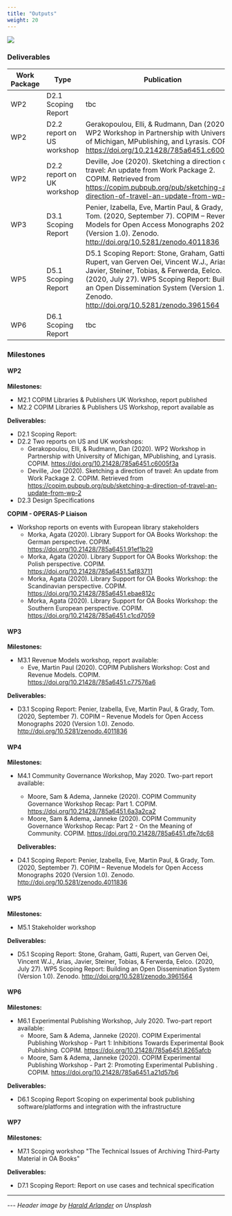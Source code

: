 ```yaml
---
title: "Outputs"
weight: 20
---
```


![](/images/harald-arlander-WZ6gITnjqaQ-unsplash-cropped.jpg)

### Deliverables

| Work Package | Type | Publication |
| -------- | -------- | -------- |
| WP2     | D2.1 Scoping Report     | tbc     |
| WP2     | D2.2 report on US workshop     | Gerakopoulou, Elli, & Rudmann, Dan (2020). WP2 Workshop in Partnership with University of Michigan, MPublishing, and Lyrasis. COPIM. https://doi.org/10.21428/785a6451.c6005f3a     |
| WP2     | D2.2 report on UK workshop     | Deville, Joe (2020). Sketching a direction of travel: An update from Work Package 2. COPIM. Retrieved from https://copim.pubpub.org/pub/sketching-a-direction-of-travel-an-update-from-wp-2     |
| WP3     | D3.1 Scoping Report     | Penier, Izabella, Eve, Martin Paul, & Grady, Tom. (2020, September 7). COPIM – Revenue Models for Open Access Monographs 2020 (Version 1.0). Zenodo. http://doi.org/10.5281/zenodo.4011836     |
| WP5     | D5.1 Scoping Report     | D5.1 Scoping Report: Stone, Graham, Gatti, Rupert, van Gerven Oei, Vincent W.J., Arias, Javier, Steiner, Tobias, & Ferwerda, Eelco. (2020, July 27). WP5 Scoping Report: Building an Open Dissemination System (Version 1.0). Zenodo. http://doi.org/10.5281/zenodo.3961564     |
| WP6     | D6.1 Scoping Report     | tbc    |

### Milestones

#### WP2

**Milestones:**

- M2.1 COPIM Libraries & Publishers UK Workshop, report published
- M2.2 COPIM Libraries & Publishers US Workshop, report available as

**Deliverables:**

- D2.1 Scoping Report:
- D2.2 Two reports on US and UK workshops:
  - Gerakopoulou, Elli, & Rudmann, Dan (2020). WP2 Workshop in Partnership with University of Michigan, MPublishing, and Lyrasis. COPIM. https://doi.org/10.21428/785a6451.c6005f3a
  - Deville, Joe (2020). Sketching a direction of travel: An update from Work Package 2. COPIM. Retrieved from https://copim.pubpub.org/pub/sketching-a-direction-of-travel-an-update-from-wp-2
- D2.3 Design Specifications

**COPIM - OPERAS-P Liaison**

* Workshop reports on events with European library stakeholders
   - Morka, Agata (2020). Library Support for OA Books Workshop: the German perspective. COPIM. https://doi.org/10.21428/785a6451.91ef1b29
   - Morka, Agata (2020). Library Support for OA Books Workshop: the Polish perspective. COPIM. https://doi.org/10.21428/785a6451.5af83711
   - Morka, Agata (2020). Library Support for OA Books Workshop: the Scandinavian perspective. COPIM. https://doi.org/10.21428/785a6451.ebae812c
   - Morka, Agata (2020). Library Support for OA Books Workshop: the Southern European perspective. COPIM. https://doi.org/10.21428/785a6451.c1cd7059


#### WP3

**Milestones:**

- M3.1 Revenue Models workshop, report available:
  -  Eve, Martin Paul (2020). COPIM Publishers Workshop: Cost and Revenue Models. COPIM. https://doi.org/10.21428/785a6451.c77576a6

**Deliverables:**

- D3.1 Scoping Report: Penier, Izabella, Eve, Martin Paul, & Grady, Tom. (2020, September 7). COPIM – Revenue Models for Open Access Monographs 2020 (Version 1.0). Zenodo. http://doi.org/10.5281/zenodo.4011836

#### WP4

**Milestones:**

- M4.1 Community Governance Workshop, May 2020. Two-part report available:
  - Moore, Sam & Adema, Janneke (2020). COPIM Community Governance Workshop Recap: Part 1. COPIM. https://doi.org/10.21428/785a6451.6a3a2ca2
  - Moore, Sam & Adema, Janneke (2020). COPIM Community Governance Workshop Recap: Part 2 - On the Meaning of Community. COPIM. https://doi.org/10.21428/785a6451.dfe7dc68

  **Deliverables:**

- D4.1 Scoping Report: Penier, Izabella, Eve, Martin Paul, & Grady, Tom. (2020, September 7). COPIM – Revenue Models for Open Access Monographs 2020 (Version 1.0). Zenodo. http://doi.org/10.5281/zenodo.4011836

#### WP5

**Milestones:**

- M5.1 Stakeholder workshop

**Deliverables:**

- D5.1 Scoping Report: Stone, Graham, Gatti, Rupert, van Gerven Oei, Vincent W.J., Arias, Javier, Steiner, Tobias, & Ferwerda, Eelco. (2020, July 27). WP5 Scoping Report: Building an Open Dissemination System (Version 1.0). Zenodo. http://doi.org/10.5281/zenodo.3961564

#### WP6

**Milestones:**

- M6.1 Experimental Publishing Workshop, July 2020. Two-part report available:
  - Moore, Sam & Adema, Janneke (2020). COPIM Experimental Publishing Workshop - Part 1: Inhibitions Towards Experimental Book Publishing. COPIM. https://doi.org/10.21428/785a6451.8265afcb
  - Moore, Sam & Adema, Janneke (2020). COPIM Experimental Publishing Workshop - Part 2: Promoting Experimental Publishing . COPIM. https://doi.org/10.21428/785a6451.a21d57b6

**Deliverables:**

- D6.1 Scoping Report Scoping on experimental book publishing software/platforms and integration with the infrastructure  


#### WP7

**Milestones:**

- M7.1 Scoping workshop "The Technical Issues of Archiving Third-Party Material in OA Books"

**Deliverables:**

- D7.1 Scoping Report: Report on use cases and technical specification  
















---



--- *Header image by [Harald Arlander](https://unsplash.com/photos/WZ6gITnjqaQ) on Unsplash*
